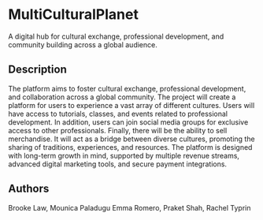 # MultiCulturalPlanet

A digital hub for cultural exchange, professional development, and community building across a global audience.

## Description

The platform aims to foster cultural exchange, professional development, and collaboration across a global community. The project will create a platform for users to experience a vast array of different cultures. Users will have access to tutorials, classes, and events related to professional development. In addition, users can join social media groups for exclusive access to other professionals. Finally, there will be the ability to sell merchandise. It will act as a bridge between diverse cultures, promoting the sharing of traditions, experiences, and resources. The platform is designed with long-term growth in mind, supported by multiple revenue streams, advanced digital marketing tools, and secure payment integrations.

## Authors

Brooke Law, Mounica Paladugu Emma Romero, Praket Shah, Rachel Typrin
